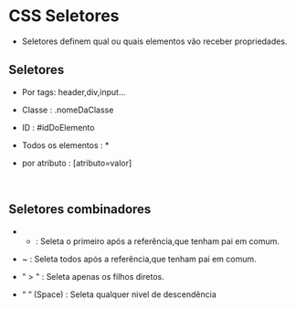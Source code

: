 # CSS Seletores

- Seletores definem qual ou quais elementos vão receber propriedades.

## Seletores

- Por tags: header,div,input…

- Classe : .nomeDaClasse

- ID : #idDoElemento

- Todos os elementos :  *

- por atributo : [atributo=valor]

</br>

## Seletores combinadores

- + : Seleta o primeiro  após a referência,que tenham pai em comum.

- ~ : Seleta todos após a referência,que tenham pai em comum.

- " > " : Seleta apenas os filhos diretos.

- “ “ (Space) : Seleta qualquer nivel de descendência
